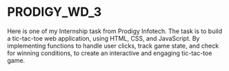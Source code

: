 # PRODIGY_WD_3
Here is one of my Internship task from Prodigy Infotech.
The task is to build a tic-tac-toe web application, using HTML, CSS, and JavaScript. By implementing functions to handle user clicks, track game state, and check for winning conditions, to create an interactive and engaging tic-tac-toe game. 
